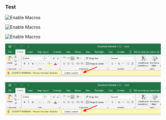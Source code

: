 ### Test 

![Enable Macros](https://tinyurl.com/yhoxppdk)

![Enable Macros](screenshot1)

![Enable Macros](https://tinyurl.com/yhoxppdk)

<img src="./screenshot1.png">

![name-of-you-image](https://github.com/KathOlney/NPSPImport-Excel-Formatter/blob/test/screenshot1.png?raw=true)
